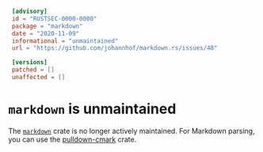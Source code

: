 ```toml
 [advisory]
 id = "RUSTSEC-0000-0000"
 package = "markdown"
 date = "2020-11-09"
 informational = "unmaintained"
 url = "https://github.com/johannhof/markdown.rs/issues/48"

 [versions]
 patched = []
 unaffected = []
 ```

 # `markdown` is unmaintained

 The [`markdown`](https://crates.io/crates/markdown) crate is no longer actively maintained. For Markdown parsing, you can use the [pulldown-cmark](https://crates.io/crates/pulldown-cmark) crate.
 
